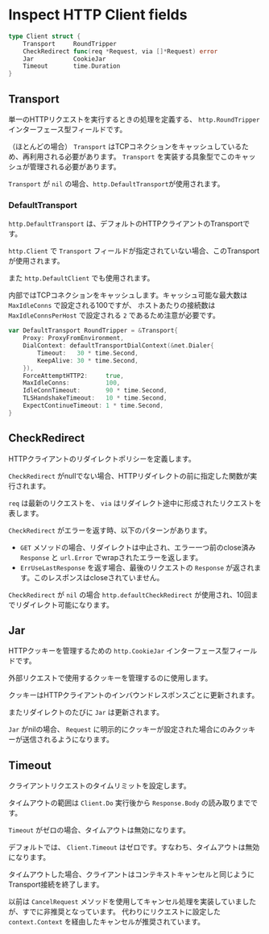 # Inspect HTTP Client fields

```go
type Client struct {
    Transport     RoundTripper
    CheckRedirect func(req *Request, via []*Request) error
    Jar           CookieJar
    Timeout       time.Duration
}
```

## Transport

単一のHTTPリクエストを実行するときの処理を定義する、 `http.RoundTripper` インターフェース型フィールドです。

（ほとんどの場合） `Transport` はTCPコネクションをキャッシュしているため、再利用される必要があります。
`Transport` を実装する具象型でこのキャッシュが管理される必要があります。

`Transport` が `nil` の場合、`http.DefaultTransport`が使用されます。

### DefaultTransport

`http.DefaultTransport` は、デフォルトのHTTPクライアントのTransportです。

`http.Client` で `Transport` フィールドが指定されていない場合、このTransportが使用されます。

また `http.DefaultClient` でも使用されます。

内部ではTCPコネクションをキャッシュします。キャッシュ可能な最大数は `MaxIdleConns` で設定される100ですが、
ホストあたりの接続数は `MaxIdleConnsPerHost` で設定される `2` であるため注意が必要です。

```go
var DefaultTransport RoundTripper = &Transport{
	Proxy: ProxyFromEnvironment,
	DialContext: defaultTransportDialContext(&net.Dialer{
		Timeout:   30 * time.Second,
		KeepAlive: 30 * time.Second,
	}),
	ForceAttemptHTTP2:     true,
	MaxIdleConns:          100,
	IdleConnTimeout:       90 * time.Second,
	TLSHandshakeTimeout:   10 * time.Second,
	ExpectContinueTimeout: 1 * time.Second,
}
```


## CheckRedirect

HTTPクライアントのリダイレクトポリシーを定義します。

`CheckRedirect` がnullでない場合、HTTPリダイレクトの前に指定した関数が実行されます。

`req` は最新のリクエストを、 `via` はリダイレクト途中に形成されたリクエストを表します。

`CheckRedirect` がエラーを返す時、以下のパターンがあります。

- `GET` メソッドの場合、リダイレクトは中止され、エラー一つ前のclose済み `Response` と `url.Error` でwrapされたエラーを返します。
- `ErrUseLastResponse` を返す場合、最後のリクエストの `Response` が返されます。このレスポンスはcloseされていません。

`CheckRedirect` が `nil` の場合 `http.defaultCheckRedirect` が使用され、10回までリダイレクト可能になります。

## Jar

HTTPクッキーを管理するための `http.CookieJar` インターフェース型フィールドです。

外部リクエストで使用するクッキーを管理するのに使用します。

クッキーはHTTPクライアントのインバウンドレスポンスごとに更新されます。

またリダイレクトのたびに `Jar` は更新されます。

`Jar` がnilの場合、 `Request` に明示的にクッキーが設定された場合にのみクッキーが送信されるようになります。

## Timeout

クライアントリクエストのタイムリミットを設定します。

タイムアウトの範囲は `Client.Do` 実行後から `Response.Body` の読み取りまでです。 

`Timeout` がゼロの場合、タイムアウトは無効になります。

デフォルトでは、 `Client.Timeout` はゼロです。すなわち、タイムアウトは無効になります。

タイムアウトした場合、クライアントはコンテキストキャンセルと同じようにTransport接続を終了します。


以前は `CancelRequest` メソッドを使用してキャンセル処理を実装していましたが、すでに非推奨となっています。
代わりにリクエストに設定した `context.Context` を経由したキャンセルが推奨されています。